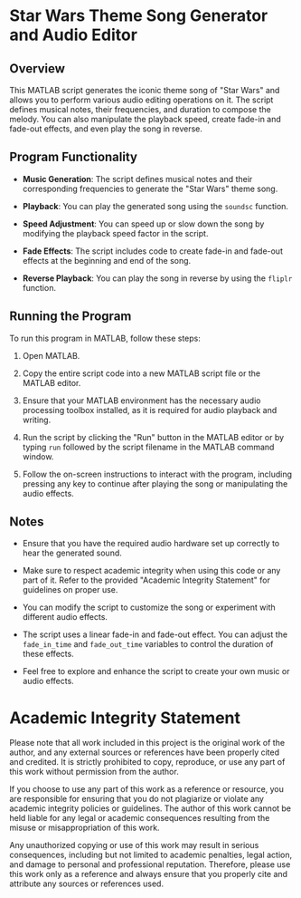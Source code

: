 # Star Wars Theme Song Generator and Audio Editor

## Overview
This MATLAB script generates the iconic theme song of "Star Wars" and allows you to perform various audio editing operations on it. The script defines musical notes, their frequencies, and duration to compose the melody. You can also manipulate the playback speed, create fade-in and fade-out effects, and even play the song in reverse.

## Program Functionality
- **Music Generation**: The script defines musical notes and their corresponding frequencies to generate the "Star Wars" theme song.

- **Playback**: You can play the generated song using the `soundsc` function.

- **Speed Adjustment**: You can speed up or slow down the song by modifying the playback speed factor in the script.

- **Fade Effects**: The script includes code to create fade-in and fade-out effects at the beginning and end of the song.

- **Reverse Playback**: You can play the song in reverse by using the `fliplr` function.

## Running the Program
To run this program in MATLAB, follow these steps:

1. Open MATLAB.

2. Copy the entire script code into a new MATLAB script file or the MATLAB editor.

3. Ensure that your MATLAB environment has the necessary audio processing toolbox installed, as it is required for audio playback and writing.

4. Run the script by clicking the "Run" button in the MATLAB editor or by typing `run` followed by the script filename in the MATLAB command window.

5. Follow the on-screen instructions to interact with the program, including pressing any key to continue after playing the song or manipulating the audio effects.

## Notes
- Ensure that you have the required audio hardware set up correctly to hear the generated sound.

- Make sure to respect academic integrity when using this code or any part of it. Refer to the provided "Academic Integrity Statement" for guidelines on proper use.

- You can modify the script to customize the song or experiment with different audio effects.

- The script uses a linear fade-in and fade-out effect. You can adjust the `fade_in_time` and `fade_out_time` variables to control the duration of these effects.

- Feel free to explore and enhance the script to create your own music or audio effects.

# Academic Integrity Statement

Please note that all work included in this project is the original work of the author, and any external sources or references have been properly cited and credited. It is strictly prohibited to copy, reproduce, or use any part of this work without permission from the author.

If you choose to use any part of this work as a reference or resource, you are responsible for ensuring that you do not plagiarize or violate any academic integrity policies or guidelines. The author of this work cannot be held liable for any legal or academic consequences resulting from the misuse or misappropriation of this work.

Any unauthorized copying or use of this work may result in serious consequences, including but not limited to academic penalties, legal action, and damage to personal and professional reputation. Therefore, please use this work only as a reference and always ensure that you properly cite and attribute any sources or references used.